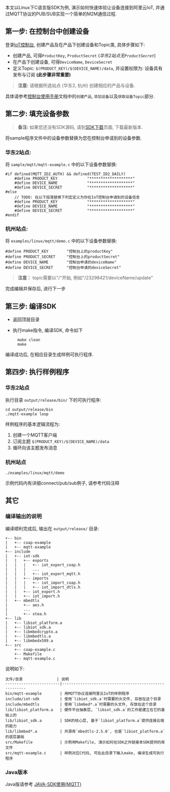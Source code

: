 本文以Linux下C语言版SDK为例, 演示如何快速体验让设备连接到阿里云IoT, 并通过MQTT协议的PUB/SUB实现一个简单的M2M通信过程.

## 第一步: 在控制台中创建设备

登录[IoT控制台](http://iot.console.aliyun.com), 创建产品及在产品下创建设备和Topic类, 具体步骤如下:

   + 创建产品, 可得`ProductKey`, `ProductSecret` (*华东2站点无`ProductSecret`*)
   + 在产品下创建设备, 可得`DeviceName`, `DeviceSecret`
   + 定义Topic: `$(PRODUCT_KEY)/$(DEVICE_NAME)/data`, 并设置权限为: 设备具有发布与订阅 **(此步骤非常重要)**

> **注意:**
> 请根据所选站点 (华东2, 杭州) 创建相应的产品与设备.

具体请参考[控制台使用手册](https://help.aliyun.com/document_detail/42714.html)文档中的`创建产品`, `添加设备`以及`获取设备Topic`部分.

## 第二步: 填充设备参数

> **备注:**
> 如果您还没有SDK源码, 请到[SDK下载](https://help.aliyun.com/document_detail/42648.html)页面, 下载最新版本.

将sample程序文件中的设备参数替换为您在控制台申请到的设备参数.

### 华东2站点:
将 `sample/mqtt/mqtt-example.c` 中的以下设备参数替换:

    #if defined(MQTT_ID2_AUTH) && defined(TEST_ID2_DAILY)
        #define PRODUCT_KEY             "*******************"
        #define DEVICE_NAME             "*******************"
        #define DEVICE_SECRET           "*******************"
    #else
        // TODO: 在以下段落替换下列宏定义为你在IoT控制台申请到的设备信息
        #define PRODUCT_KEY             "*******************"
        #define DEVICE_NAME             "*******************"
        #define DEVICE_SECRET           "*******************"
    #endif


### 杭州站点:
将 `examples/linux/mqtt/demo.c` 中的以下设备参数替换:

    #define PRODUCT_KEY        "控制台上的productKey"
    #define PRODUCT_SECRET     "控制台上的productSecret"
    #define DEVICE_NAME        "控制台申请的deviceName"
    #define DEVICE_SECRET      "控制台申请的deviceSecret"

> **注意：**
> topic需要以"/"开始, 例如"/23298421/deviceName/update"

完成编辑并保存后, 进行下一步

## 第三步: 编译SDK

* 返回顶层目录
* 执行make指令, 编译SDK, 命令如下

        make clean
        make

编译成功后, 在相应目录生成样例可执行程序.

## 第四步: 执行样例程序

### 华东2站点
执行目录 `output/release/bin/` 下的可执行程序:

    cd output/release/bin
    ./mqtt-example loop

样例程序的基本逻辑流程为:

1. 创建一个MQTT客户端
2. 订阅主题 `$(PRODUCT_KEY)/$(DEVICE_NAME)/data`
3. 循环向该主题发布消息

### 杭州站点

    ./examples/linux/mqtt/demo

示例代码内有详细connect/pub/sub例子, 请参考代码注释

## 其它
### 编译输出的说明

编译顺利完成后, 输出在 `output/release/` 目录:

    +-- bin
    |   +-- coap-example
    |   +-- mqtt-example
    +-- include
    |   +-- iot-sdk
    |   |   +-- exports
    |   |   |   +-- iot_export_coap.h
    |   |   |   ...
    |   |   |   +-- iot_export_mqtt.h
    |   |   +-- imports
    |   |   |   +-- iot_import_coap.h
    |   |   |   +-- iot_import_dtls.h
    |   |   +-- iot_export.h
    |   |   +-- iot_import.h
    |   +-- mbedtls
    |       +-- aes.h
    |       ...
    |       +-- xtea.h
    +-- lib
    |   +-- libiot_platform.a
    |   +-- libiot_sdk.a
    |   +-- libmbedcrypto.a
    |   +-- libmbedtls.a
    |   +-- libmbedx509.a
    +-- src
        +-- coap-example.c
        +-- Makefile
        +-- mqtt-example.c

说明如下:

    文件/目录               | 说明
    ------------------------|------------------------------------------------------
    bin/mqtt-example        | 用MQTT协议连接阿里云IoT的样例程序
    include/iot-sdk         | 使用`libiot_sdk.a`时需要的头文件, 存放在这个目录
    include/mbedtls         | 使用`libmbed*.a`时需要的头文件, 存放在这个目录
    lib/libiot_platform.a   | 硬件平台抽象层, `libiot_sdk.a`的工作是建立在它的基础上的
    lib/libiot_sdk.a        | SDK的核心层, 基于`libiot_platform.a`提供连接云端的能力
    lib/libmbed*.a          | 开源库`mbedtls-2.5.0`, 也是`libiot_platform.a`的底层基础
    src/Makefile            | 示例用Makefile, 演示如何在SDK之外链接本SDK提供的库文件
    src/mqtt-example.c      | 样例对应C代码, 可在此目录下输入make, 编译生成可执行程序

### Java版本
Java版请参考 [JAVA-SDK使用(MQTT)](https://help.aliyun.com/document_detail/42693.html)
